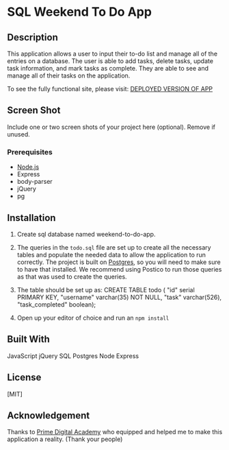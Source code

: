 # SQL Weekend To Do App

## Description

This application allows a user to input their to-do list and manage all of the entries on a database. The user is able to add tasks, delete tasks, update task information, and mark tasks as complete. They are able to see and manage all of their tasks on the application.

To see the fully functional site, please visit: [DEPLOYED VERSION OF APP](www.heroku.com)

## Screen Shot

Include one or two screen shots of your project here (optional). Remove if unused.

### Prerequisites

- [Node.js](https://nodejs.org/en/)
- Express
- body-parser
- jQuery
- pg

## Installation

1. Create sql database named weekend-to-do-app.

2. The queries in the `todo.sql` file are set up to create all the necessary tables and populate the needed data to allow the application to run correctly. The project is built on [Postgres](https://www.postgresql.org/download/), so you will need to make sure to have that installed. We recommend using Postico to run those queries as that was used to create the queries.
3. The table should be set up as:
   CREATE TABLE todo (
   "id" serial PRIMARY KEY,
   "username" varchar(35) NOT NULL,
   "task" varchar(526),
   "task_completed" boolean);
4. Open up your editor of choice and run an `npm install`

## Built With

JavaScript
jQuery
SQL
Postgres
Node
Express

## License

[MIT]

## Acknowledgement

Thanks to [Prime Digital Academy](www.primeacademy.io) who equipped and helped me to make this application a reality. (Thank your people)
